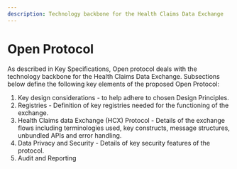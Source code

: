 ```yaml
---
description: Technology backbone for the Health Claims Data Exchange
---
```


# Open Protocol

As described in Key Specifications, Open protocol deals with the technology backbone for the Health Claims Data Exchange. Subsections below define the following key elements of the proposed Open Protocol:

1. Key design considerations - to help adhere to chosen Design Principles.&#x20;
2. Registries - Definition of key registries needed for the functioning of the exchange.
3. Health Claims data Exchange (HCX) Protocol - Details of the exchange flows including terminologies used, key constructs, message structures, unbundled APIs and error handling.
4. Data Privacy and Security - Details of key security features of the protocol.
5. Audit and Reporting&#x20;
